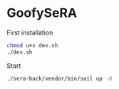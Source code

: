 # GoofySeRA

First installation

```bash
chmod u+x dev.sh
./dev.sh
```

Start

```bash
./sera-back/vendor/bin/sail up -d
```
